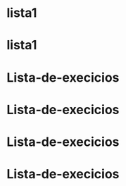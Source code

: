 # lista1
# lista1
# Lista-de-execicios
# Lista-de-execicios
# Lista-de-execicios
# Lista-de-execicios
